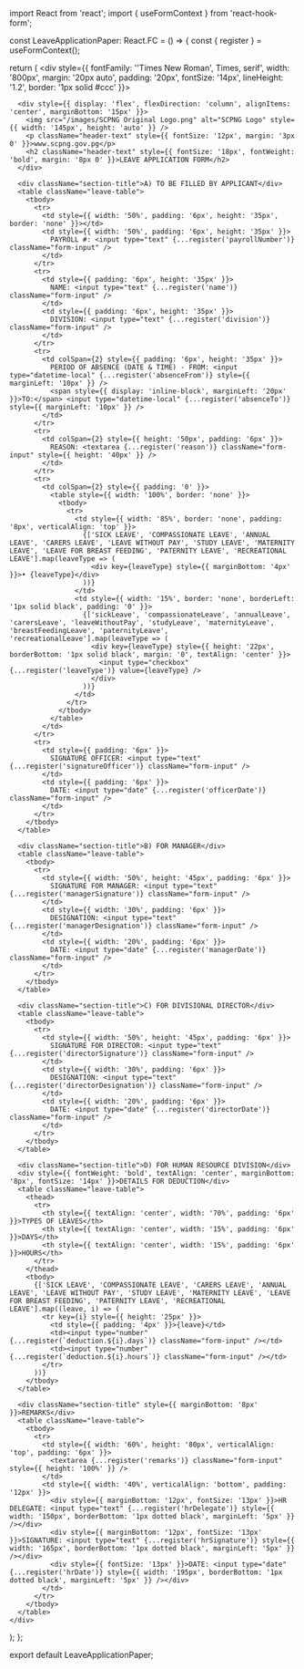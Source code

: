 import React from 'react';
import { useFormContext } from 'react-hook-form';

const LeaveApplicationPaper: React.FC = () => {
  const { register } = useFormContext();

  return (
    <div style={{ fontFamily: '\'Times New Roman\', Times, serif', width: '800px', margin: '20px auto', padding: '20px', fontSize: '14px', lineHeight: '1.2', border: '1px solid #ccc' }}>
      <style>
        {`
          .leave-table { width: 100%; border-collapse: collapse; }
          .leave-table td, .leave-table th { border: 1px solid #000; padding: 4px; vertical-align: top; }
          .section-title { font-weight: bold; margin-top: 15px; margin-bottom: 8px; font-size: 14px; }
          .no-border { border: none; }
          .header-text { text-align: center; margin: 0; padding: 0; }
          .form-input { width: 100%; border: none; background: #f8f8f8; padding: 2px; }
        `}
      </style>

      <div style={{ display: 'flex', flexDirection: 'column', alignItems: 'center', marginBottom: '15px' }}>
        <img src="/images/SCPNG Original Logo.png" alt="SCPNG Logo" style={{ width: '145px', height: 'auto' }} />
        <p className="header-text" style={{ fontSize: '12px', margin: '3px 0' }}>www.scpng.gov.pg</p>
        <h2 className="header-text" style={{ fontSize: '18px', fontWeight: 'bold', margin: '8px 0' }}>LEAVE APPLICATION FORM</h2>
      </div>

      <div className="section-title">A) TO BE FILLED BY APPLICANT</div>
      <table className="leave-table">
        <tbody>
          <tr>
            <td style={{ width: '50%', padding: '6px', height: '35px', border: 'none' }}></td>
            <td style={{ width: '50%', padding: '6px', height: '35px' }}>
              PAYROLL #: <input type="text" {...register('payrollNumber')} className="form-input" />
            </td>
          </tr>
          <tr>
            <td style={{ padding: '6px', height: '35px' }}>
              NAME: <input type="text" {...register('name')} className="form-input" />
            </td>
            <td style={{ padding: '6px', height: '35px' }}>
              DIVISION: <input type="text" {...register('division')} className="form-input" />
            </td>
          </tr>
          <tr>
            <td colSpan={2} style={{ padding: '6px', height: '35px' }}>
              PERIOD OF ABSENCE (DATE & TIME) - FROM: <input type="datetime-local" {...register('absenceFrom')} style={{ marginLeft: '10px' }} />
              <span style={{ display: 'inline-block', marginLeft: '20px' }}>TO:</span> <input type="datetime-local" {...register('absenceTo')} style={{ marginLeft: '10px' }} />
            </td>
          </tr>
          <tr>
            <td colSpan={2} style={{ height: '50px', padding: '6px' }}>
              REASON: <textarea {...register('reason')} className="form-input" style={{ height: '40px' }} />
            </td>
          </tr>
          <tr>
            <td colSpan={2} style={{ padding: '0' }}>
              <table style={{ width: '100%', border: 'none' }}>
                <tbody>
                  <tr>
                    <td style={{ width: '85%', border: 'none', padding: '8px', verticalAlign: 'top' }}>
                      {['SICK LEAVE', 'COMPASSIONATE LEAVE', 'ANNUAL LEAVE', 'CARERS LEAVE', 'LEAVE WITHOUT PAY', 'STUDY LEAVE', 'MATERNITY LEAVE', 'LEAVE FOR BREAST FEEDING', 'PATERNITY LEAVE', 'RECREATIONAL LEAVE'].map(leaveType => (
                        <div key={leaveType} style={{ marginBottom: '4px' }}>• {leaveType}</div>
                      ))}
                    </td>
                    <td style={{ width: '15%', border: 'none', borderLeft: '1px solid black', padding: '0' }}>
                      {['sickLeave', 'compassionateLeave', 'annualLeave', 'carersLeave', 'leaveWithoutPay', 'studyLeave', 'maternityLeave', 'breastFeedingLeave', 'paternityLeave', 'recreationalLeave'].map(leaveType => (
                        <div key={leaveType} style={{ height: '22px', borderBottom: '1px solid black', margin: '0', textAlign: 'center' }}>
                          <input type="checkbox" {...register('leaveType')} value={leaveType} />
                        </div>
                      ))}
                    </td>
                  </tr>
                </tbody>
              </table>
            </td>
          </tr>
          <tr>
            <td style={{ padding: '6px' }}>
              SIGNATURE OFFICER: <input type="text" {...register('signatureOfficer')} className="form-input" />
            </td>
            <td style={{ padding: '6px' }}>
              DATE: <input type="date" {...register('officerDate')} className="form-input" />
            </td>
          </tr>
        </tbody>
      </table>

      <div className="section-title">B) FOR MANAGER</div>
      <table className="leave-table">
        <tbody>
          <tr>
            <td style={{ width: '50%', height: '45px', padding: '6px' }}>
              SIGNATURE FOR MANAGER: <input type="text" {...register('managerSignature')} className="form-input" />
            </td>
            <td style={{ width: '30%', padding: '6px' }}>
              DESIGNATION: <input type="text" {...register('managerDesignation')} className="form-input" />
            </td>
            <td style={{ width: '20%', padding: '6px' }}>
              DATE: <input type="date" {...register('managerDate')} className="form-input" />
            </td>
          </tr>
        </tbody>
      </table>

      <div className="section-title">C) FOR DIVISIONAL DIRECTOR</div>
      <table className="leave-table">
        <tbody>
          <tr>
            <td style={{ width: '50%', height: '45px', padding: '6px' }}>
              SIGNATURE FOR DIRECTOR: <input type="text" {...register('directorSignature')} className="form-input" />
            </td>
            <td style={{ width: '30%', padding: '6px' }}>
              DESIGNATION: <input type="text" {...register('directorDesignation')} className="form-input" />
            </td>
            <td style={{ width: '20%', padding: '6px' }}>
              DATE: <input type="date" {...register('directorDate')} className="form-input" />
            </td>
          </tr>
        </tbody>
      </table>

      <div className="section-title">D) FOR HUMAN RESOURCE DIVISION</div>
      <div style={{ fontWeight: 'bold', textAlign: 'center', marginBottom: '8px', fontSize: '14px' }}>DETAILS FOR DEDUCTION</div>
      <table className="leave-table">
        <thead>
          <tr>
            <th style={{ textAlign: 'center', width: '70%', padding: '6px' }}>TYPES OF LEAVES</th>
            <th style={{ textAlign: 'center', width: '15%', padding: '6px' }}>DAYS</th>
            <th style={{ textAlign: 'center', width: '15%', padding: '6px' }}>HOURS</th>
          </tr>
        </thead>
        <tbody>
          {['SICK LEAVE', 'COMPASSIONATE LEAVE', 'CARERS LEAVE', 'ANNUAL LEAVE', 'LEAVE WITHOUT PAY', 'STUDY LEAVE', 'MATERNITY LEAVE', 'LEAVE FOR BREAST FEEDING', 'PATERNITY LEAVE', 'RECREATIONAL LEAVE'].map((leave, i) => (
            <tr key={i} style={{ height: '25px' }}>
              <td style={{ padding: '4px' }}>{leave}</td>
              <td><input type="number" {...register(`deduction.${i}.days`)} className="form-input" /></td>
              <td><input type="number" {...register(`deduction.${i}.hours`)} className="form-input" /></td>
            </tr>
          ))}
        </tbody>
      </table>

      <div className="section-title" style={{ marginBottom: '8px' }}>REMARKS</div>
      <table className="leave-table">
        <tbody>
          <tr>
            <td style={{ width: '60%', height: '80px', verticalAlign: 'top', padding: '6px' }}>
              <textarea {...register('remarks')} className="form-input" style={{ height: '100%' }} />
            </td>
            <td style={{ width: '40%', verticalAlign: 'bottom', padding: '12px' }}>
              <div style={{ marginBottom: '12px', fontSize: '13px' }}>HR DELEGATE: <input type="text" {...register('hrDelegate')} style={{ width: '150px', borderBottom: '1px dotted black', marginLeft: '5px' }} /></div>
              <div style={{ marginBottom: '12px', fontSize: '13px' }}>SIGNATURE: <input type="text" {...register('hrSignature')} style={{ width: '165px', borderBottom: '1px dotted black', marginLeft: '5px' }} /></div>
              <div style={{ fontSize: '13px' }}>DATE: <input type="date" {...register('hrDate')} style={{ width: '195px', borderBottom: '1px dotted black', marginLeft: '5px' }} /></div>
            </td>
          </tr>
        </tbody>
      </table>
    </div>
  );
};

export default LeaveApplicationPaper;
